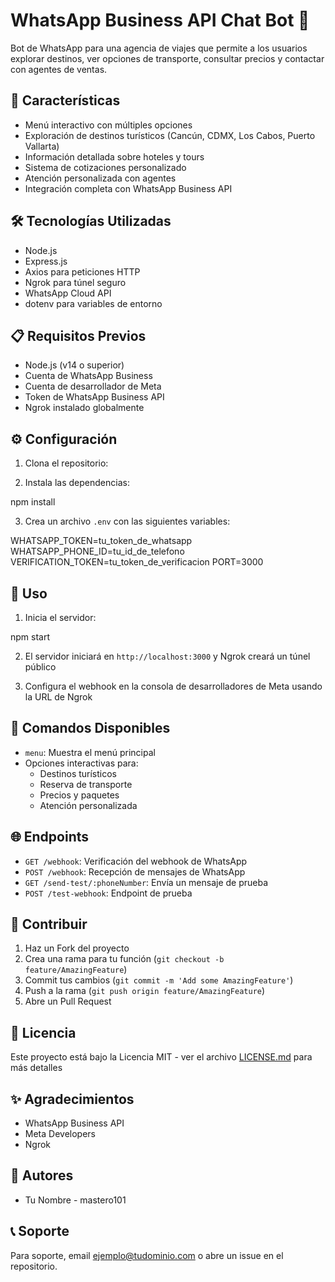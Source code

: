 # WhatsApp Business API Chat Bot 🤖

Bot de WhatsApp para una agencia de viajes que permite a los usuarios explorar destinos, ver opciones de transporte, consultar precios y contactar con agentes de ventas.

## 🚀 Características

- Menú interactivo con múltiples opciones
- Exploración de destinos turísticos (Cancún, CDMX, Los Cabos, Puerto Vallarta)
- Información detallada sobre hoteles y tours
- Sistema de cotizaciones personalizado
- Atención personalizada con agentes
- Integración completa con WhatsApp Business API

## 🛠️ Tecnologías Utilizadas

- Node.js
- Express.js
- Axios para peticiones HTTP
- Ngrok para túnel seguro
- WhatsApp Cloud API
- dotenv para variables de entorno

## 📋 Requisitos Previos

- Node.js (v14 o superior)
- Cuenta de WhatsApp Business
- Cuenta de desarrollador de Meta
- Token de WhatsApp Business API
- Ngrok instalado globalmente

## ⚙️ Configuración

1. Clona el repositorio: 

2. Instala las dependencias:

npm install

3. Crea un archivo `.env` con las siguientes variables:

WHATSAPP_TOKEN=tu_token_de_whatsapp
WHATSAPP_PHONE_ID=tu_id_de_telefono
VERIFICATION_TOKEN=tu_token_de_verificacion
PORT=3000

## 🚀 Uso

1. Inicia el servidor:

npm start

2. El servidor iniciará en `http://localhost:3000` y Ngrok creará un túnel público

3. Configura el webhook en la consola de desarrolladores de Meta usando la URL de Ngrok

## 📱 Comandos Disponibles

- `menu`: Muestra el menú principal
- Opciones interactivas para:
  - Destinos turísticos
  - Reserva de transporte
  - Precios y paquetes
  - Atención personalizada

## 🌐 Endpoints

- `GET /webhook`: Verificación del webhook de WhatsApp
- `POST /webhook`: Recepción de mensajes de WhatsApp
- `GET /send-test/:phoneNumber`: Envía un mensaje de prueba
- `POST /test-webhook`: Endpoint de prueba

## 🤝 Contribuir

1. Haz un Fork del proyecto
2. Crea una rama para tu función (`git checkout -b feature/AmazingFeature`)
3. Commit tus cambios (`git commit -m 'Add some AmazingFeature'`)
4. Push a la rama (`git push origin feature/AmazingFeature`)
5. Abre un Pull Request

## 📄 Licencia

Este proyecto está bajo la Licencia MIT - ver el archivo [LICENSE.md](LICENSE.md) para más detalles

## ✨ Agradecimientos

- WhatsApp Business API
- Meta Developers
- Ngrok

## 👥 Autores

- Tu Nombre - mastero101

## 📞 Soporte

Para soporte, email ejemplo@tudominio.com o abre un issue en el repositorio.